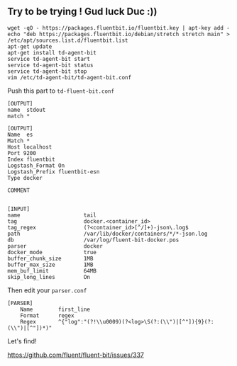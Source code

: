 ## Try to be trying ! Gud luck Duc :)) 

```shell
wget -qO - https://packages.fluentbit.io/fluentbit.key | apt-key add -
echo "deb https://packages.fluentbit.io/debian/stretch stretch main" > /etc/apt/sources.list.d/fluentbit.list
apt-get update
apt-get install td-agent-bit
service td-agent-bit start
service td-agent-bit status
service td-agent-bit stop
vim /etc/td-agent-bit/td-agent-bit.conf
```

Push this part to `td-fluent-bit.conf`

```
[OUTPUT]
name  stdout
match *

[OUTPUT]
Name  es
Match *
Host localhost
Port 9200
Index fluentbit
Logstash_Format On
Logstash_Prefix fluentbit-esn
Type docker

COMMENT


[INPUT]
name                    tail
tag                     docker.<container_id>
tag_regex               (?<container_id>[^/]+)-json\.log$
path                    /var/lib/docker/containers/*/*-json.log
db                      /var/log/fluent-bit-docker.pos
parser                  docker
docker_mode             true
buffer_chunk_size       1MB
buffer_max_size         1MB
mem_buf_limit           64MB
skip_long_lines         On

```


Then edit your `parser.conf`

```
[PARSER]
    Name        first_line
    Format      regex
    Regex       ^{"log":"(?!\\u0009)(?<log>\S(?:(\\")|[^"]){9}(?:(\\")|[^"])*)"

```

Let's find! 

https://github.com/fluent/fluent-bit/issues/337
